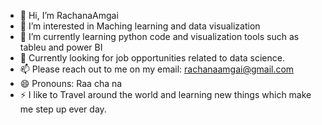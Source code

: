 - 👋 Hi, I’m RachanaAmgai
- 👀 I’m interested in Maching learning and data visualization
- 🌱 I’m currently learning python code and visualization tools such as tableu and power BI
- 💞️ Currently looking for job opportunities related to data science.
- 📫 Please reach out to me on my email: rachanaamgai@gmail.com
- 😄 Pronouns: Raa cha na
- ⚡ I like to Travel around the world and learning new things which make me step up ever day.

<!---
RachanaAmgai/RachanaAmgai is a ✨ special ✨ repository because its `README.md` (this file) appears on your GitHub profile.
You can click the Preview link to take a look at your changes.
--->
